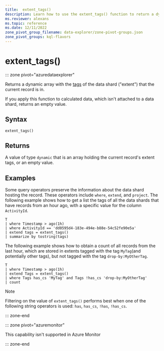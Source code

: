 ```yaml
---
title:  extent_tags()
description: Learn how to use the extent_tags() function to return a dynamic array of the data shard that the current record is in.
ms.reviewer: alexans
ms.topic: reference
ms.date: 12/11/2022
zone_pivot_group_filename: data-explorer/zone-pivot-groups.json
zone_pivot_groups: kql-flavors
---
```

# extent_tags()

::: zone pivot="azuredataexplorer"

Returns a dynamic array with the [tags](../management/extents-overview.md#extent-tagging) of the data shard ("extent") that the current record is in.

If you apply this function to calculated data, which isn't attached to a data shard, returns an empty value.

## Syntax

`extent_tags()`

## Returns

A value of type `dynamic` that is an array holding the current record's extent tags,
or an empty value.

## Examples

Some query operators preserve the information about the data shard hosting the record.
These operators include `where`, `extend`, and `project`.
The following example shows how to get a list the tags of all the data shards
that have records from an hour ago, with a specific value for the
column `ActivityId`.

```kusto
T
| where Timestamp > ago(1h)
| where ActivityId == 'dd0595d4-183e-494e-b88e-54c52fe90e5a'
| extend tags = extent_tags()
| summarize by tostring(tags)
```

The following example shows how to obtain a count of all records from the last hour, which are stored in extents tagged with the tag `MyTag`(and potentially other tags), but not tagged with the tag `drop-by:MyOtherTag`.

```kusto
T
| where Timestamp > ago(1h)
| extend Tags = extent_tags()
| where Tags has_cs 'MyTag' and Tags !has_cs 'drop-by:MyOtherTag'
| count
```

> [!NOTE]
> Filtering on the value of `extent_tags()` performs best when one of the following string operators is used:
> `has`, `has_cs`, `!has`, `!has_cs`.

::: zone-end

::: zone pivot="azuremonitor"

This capability isn't supported in Azure Monitor

::: zone-end
